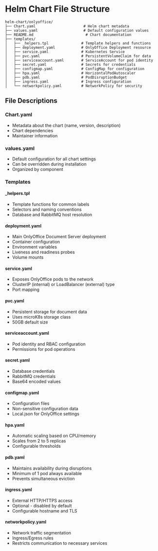 # Helm Chart File Structure

```
helm-chart/onlyoffice/
├── Chart.yaml                      # Helm chart metadata
├── values.yaml                     # Default configuration values
├── README.md                        # Chart documentation
├── templates/
│   ├── _helpers.tpl               # Template helpers and functions
│   ├── deployment.yaml            # OnlyOffice Deployment resource
│   ├── service.yaml               # Kubernetes Service
│   ├── pvc.yaml                   # PersistentVolumeClaim for data
│   ├── serviceaccount.yaml        # ServiceAccount for pod identity
│   ├── secret.yaml                # Secrets for credentials
│   ├── configmap.yaml             # ConfigMap for configuration
│   ├── hpa.yaml                   # HorizontalPodAutoscaler
│   ├── pdb.yaml                   # PodDisruptionBudget
│   ├── ingress.yaml               # Ingress configuration
│   └── networkpolicy.yaml         # NetworkPolicy for security
```

## File Descriptions

### Chart.yaml
- Metadata about the chart (name, version, description)
- Chart dependencies
- Maintainer information

### values.yaml
- Default configuration for all chart settings
- Can be overridden during installation
- Organized by component

### Templates

#### _helpers.tpl
- Template functions for common labels
- Selectors and naming conventions
- Database and RabbitMQ host resolution

#### deployment.yaml
- Main OnlyOffice Document Server deployment
- Container configuration
- Environment variables
- Liveness and readiness probes
- Volume mounts

#### service.yaml
- Exposes OnlyOffice pods to the network
- ClusterIP (internal) or LoadBalancer (external) type
- Port mapping

#### pvc.yaml
- Persistent storage for document data
- Uses microK8s storage class
- 50GB default size

#### serviceaccount.yaml
- Pod identity and RBAC configuration
- Permissions for pod operations

#### secret.yaml
- Database credentials
- RabbitMQ credentials
- Base64 encoded values

#### configmap.yaml
- Configuration files
- Non-sensitive configuration data
- Local.json for OnlyOffice settings

#### hpa.yaml
- Automatic scaling based on CPU/memory
- Scales from 2 to 5 replicas
- Configurable thresholds

#### pdb.yaml
- Maintains availability during disruptions
- Minimum of 1 pod always available
- Prevents simultaneous eviction

#### ingress.yaml
- External HTTP/HTTPS access
- Optional - disabled by default
- Configurable hostname and TLS

#### networkpolicy.yaml
- Network traffic segmentation
- Ingress/Egress rules
- Restricts communication to necessary services

